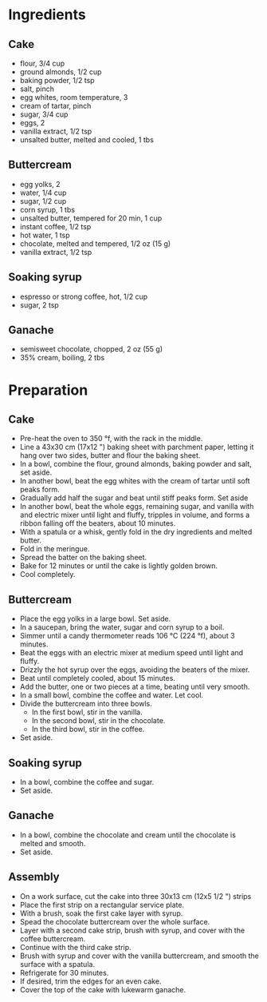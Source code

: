 # Ingredients

## Cake

- flour, 3/4 cup
- ground almonds, 1/2 cup
- baking powder, 1/2 tsp
- salt, pinch
- egg whites, room temperature, 3
- cream of tartar, pinch
- sugar, 3/4 cup
- eggs, 2
- vanilla extract, 1/2 tsp
- unsalted butter, melted and cooled, 1 tbs

## Buttercream

- egg yolks, 2
- water, 1/4 cup
- sugar, 1/2 cup
- corn syrup, 1 tbs
- unsalted butter, tempered for 20 min, 1 cup
- instant coffee, 1/2 tsp
- hot water, 1 tsp
- chocolate, melted and tempered, 1/2 oz (15 g)
- vanilla extract, 1/2 tsp

## Soaking syrup

- espresso or strong coffee, hot, 1/2 cup
- sugar, 2 tsp

## Ganache

- semisweet chocolate, chopped, 2 oz (55 g)
- 35% cream, boiling, 2 tbs

# Preparation

## Cake

- Pre-heat the oven to 350 °f, with the rack in the middle.
- Line a 43x30 cm (17x12 ") baking sheet with parchment paper, letting it hang
	over two sides, butter and flour the baking sheet.
- In a bowl, combine the flour, ground almonds, baking powder and salt,
	set aside.
- In another bowl, beat the egg whites with the cream of tartar until soft
	peaks form.
- Gradually add half the sugar and beat until stiff peaks form. Set aside
- In another bowl, beat the whole eggs, remaining sugar, and vanilla with
	and electric mixer until light and fluffy, tripples in volume, and
	forms a ribbon falling off the beaters, about 10 minutes.
- With a spatula or a whisk, gently fold in the dry ingredients and melted
	butter.
- Fold in the meringue.
- Spread the batter on the baking sheet.
- Bake for 12 minutes or until the cake is lightly golden brown.
- Cool completely.

## Buttercream

- Place the egg yolks in a large bowl.
	Set aside.
- In a saucepan, bring the water, sugar and corn syrup to a boil.
- Simmer until a candy thermometer reads 106 °C (224 °f), about 3 minutes.
- Beat the eggs with an electric mixer at medium speed until light and fluffy.
- Drizzly the hot syrup over the eggs, avoiding the beaters of the mixer.
- Beat until completely cooled, about 15 minutes.
- Add the butter, one or two pieces at a time, beating until very smooth.
- In a small bowl, combine the coffee and water. Let cool.
- Divide the buttercream into three bowls.
	- In the first bowl, stir in the vanilla.
	- In the second bowl, stir in the chocolate.
	- In the third bowl, stir in the coffee.
- Set aside.

## Soaking syrup

- In a bowl, combine the coffee and sugar.
- Set aside.

## Ganache

- In a bowl, combine the chocolate and cream until the chocolate is melted
	and smooth.
- Set aside.

## Assembly

- On a work surface, cut the cake into three 30x13 cm (12x5 1/2 ") strips
- Place the first strip on a rectangular service plate.
- With a brush, soak the first cake layer with syrup.
- Spead the chocolate buttercream over the whole surface.
- Layer with a second cake strip, brush with syrup, and cover with the coffee
	buttercream.
- Continue with the third cake strip.
- Brush with syrup and cover with the vanilla buttercream, and smooth the
	surface with a spatula.
- Refrigerate for 30 minutes.
- If desired, trim the edges for an even cake.
- Cover the top of the cake with lukewarm ganache.

